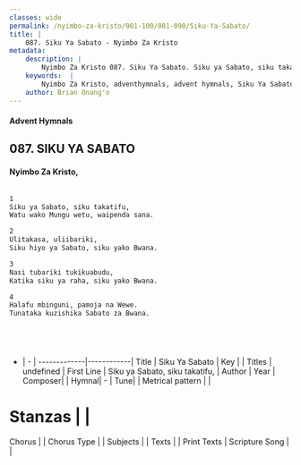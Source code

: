 ```yaml
---
classes: wide
permalink: /nyimbo-za-kristo/001-100/081-090/Siku-Ya-Sabato/
title: |
    087. Siku Ya Sabato - Nyimbo Za Kristo
metadata:
    description: |
        Nyimbo Za Kristo 087. Siku Ya Sabato. Siku ya Sabato, siku takatifu,  Watu wako Mungu wetu, waipenda sana.   
    keywords:  |
        Nyimbo Za Kristo, adventhymnals, advent hymnals, Siku Ya Sabato, Siku ya Sabato, siku takatifu, . 
    author: Brian Onang'o
---
```


#### Advent Hymnals
## 087. SIKU YA SABATO
####  Nyimbo Za Kristo,

```txt

1
Siku ya Sabato, siku takatifu, 
Watu wako Mungu wetu, waipenda sana. 

2
Ulitakasa, uliibariki, 
Siku hiyo ya Sabato, siku yako Bwana. 

3
Nasi tubariki tukikuabudu, 
Katika siku ya raha, siku yako Bwana. 

4
Halafu mbinguni, pamoja na Wewe. 
Tunataka kuzishika Sabato za Bwana. 






```

- |   -  |
-------------|------------|
Title | Siku Ya Sabato |
Key |  |
Titles | undefined |
First Line | Siku ya Sabato, siku takatifu,  |
Author | 
Year | 
Composer| |
Hymnal|  - |
Tune|  |
Metrical pattern | |
# Stanzas |  |
Chorus |  |
Chorus Type |  |
Subjects | |
Texts |  |
Print Texts | 
Scripture Song |  |
    
